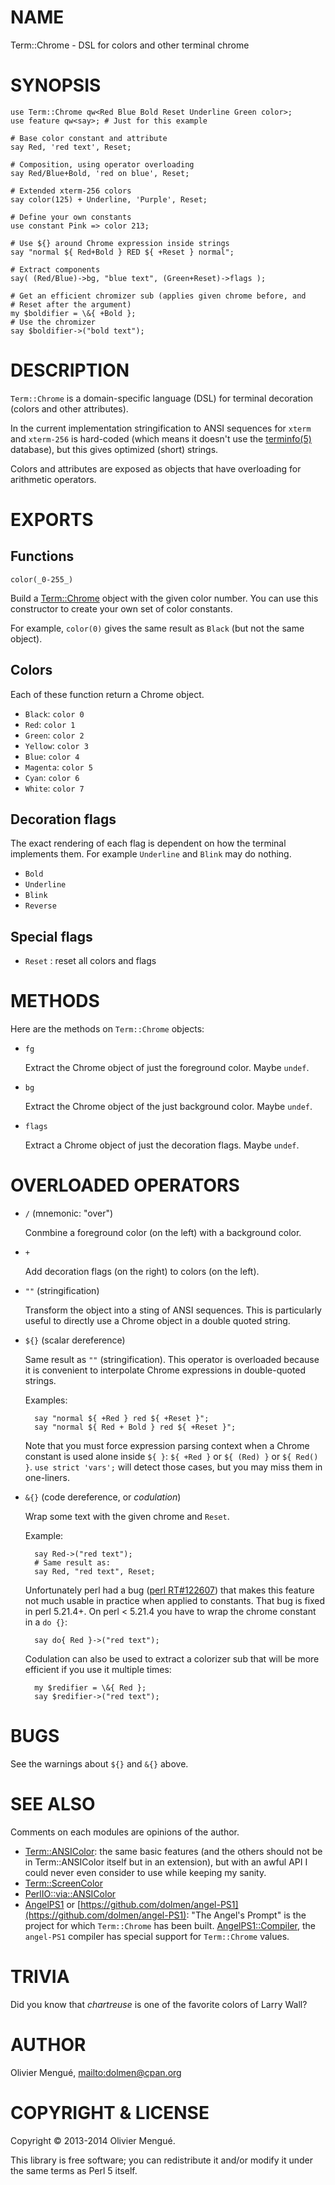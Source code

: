 # NAME

Term::Chrome - DSL for colors and other terminal chrome

# SYNOPSIS

    use Term::Chrome qw<Red Blue Bold Reset Underline Green color>;
    use feature qw<say>; # Just for this example

    # Base color constant and attribute
    say Red, 'red text', Reset;

    # Composition, using operator overloading
    say Red/Blue+Bold, 'red on blue', Reset;

    # Extended xterm-256 colors
    say color(125) + Underline, 'Purple', Reset;

    # Define your own constants
    use constant Pink => color 213;

    # Use ${} around Chrome expression inside strings
    say "normal ${ Red+Bold } RED ${ +Reset } normal";

    # Extract components
    say( (Red/Blue)->bg, "blue text", (Green+Reset)->flags );

    # Get an efficient chromizer sub (applies given chrome before, and
    # Reset after the argument)
    my $boldifier = \&{ +Bold };
    # Use the chromizer
    say $boldifier->("bold text");

# DESCRIPTION

`Term::Chrome` is a domain-specific language (DSL) for terminal decoration
(colors and other attributes).

In the current implementation stringification to ANSI sequences for `xterm`
and `xterm-256` is hard-coded (which means it doesn't use the [terminfo(5)](http://man.he.net/man5/terminfo)
database), but this gives optimized (short) strings.

Colors and attributes are exposed as objects that have overloading for
arithmetic operators.

# EXPORTS

## Functions

`color(_0-255_)`

Build a [Term::Chrome](https://metacpan.org/pod/Term::Chrome) object with the given color number. You can use this
constructor to create your own set of color constants.

For example, `color(0)` gives the same result as `Black` (but not the same
object).

## Colors

Each of these function return a Chrome object.

- `Black`: `color 0`
- `Red`: `color 1`
- `Green`: `color 2`
- `Yellow`: `color 3`
- `Blue`: `color 4`
- `Magenta`: `color 5`
- `Cyan`: `color 6`
- `White`: `color 7`

## Decoration flags

The exact rendering of each flag is dependent on how the terminal implements
them. For example `Underline` and `Blink` may do nothing.

- `Bold`
- `Underline`
- `Blink`
- `Reverse`

## Special flags

- `Reset` : reset all colors and flags

# METHODS

Here are the methods on `Term::Chrome` objects:

- `fg`

    Extract the Chrome object of just the foreground color. Maybe `undef`.

- `bg`

    Extract the Chrome object of the just background color. Maybe `undef`.

- `flags`

    Extract a Chrome object of just the decoration flags. Maybe `undef`.

# OVERLOADED OPERATORS

- `/` (mnemonic: "over")

    Conmbine a foreground color (on the left) with a background color.

- `+`

    Add decoration flags (on the right) to colors (on the left).

- `""` (stringification)

    Transform the object into a sting of ANSI sequences. This is
    particularly useful to directly use a Chrome object in a double quoted string.

- `${}` (scalar dereference)

    Same result as `""` (stringification). This operator is overloaded because
    it is convenient to interpolate Chrome expressions in double-quoted strings.

    Examples:

        say "normal ${ +Red } red ${ +Reset }";
        say "normal ${ Red + Bold } red ${ +Reset }";

    Note that you must force expression parsing context when a Chrome constant is
    used alone inside `${ }`: `${ +Red }` or `${ (Red) }` or `${ Red() }`.
    `use strict 'vars';` will detect those cases, but you may miss them in
    one-liners.

- `&{}` (code dereference, or _codulation_)

    Wrap some text with the given chrome and `Reset`.

    Example:

        say Red->("red text");
        # Same result as:
        say Red, "red text", Reset;

    Unfortunately perl had a bug
    ([perl RT#122607](https://rt.perl.org/Ticket/Display.html?id=122607)) that makes this feature not much usable in practice when applied to constants. That bug
    is fixed in perl 5.21.4+.
    On perl < 5.21.4 you have to wrap the chrome constant in a `do {}`:

        say do{ Red }->("red text");

    Codulation can also be used to extract a colorizer sub that will be more
    efficient if you use it multiple times:

        my $redifier = \&{ Red };
        say $redifier->("red text");

# BUGS

See the warnings about `${}` and `&{}` above.

# SEE ALSO

Comments on each modules are opinions of the author.

- [Term::ANSIColor](https://metacpan.org/pod/Term::ANSIColor): the same basic features (and the others should not be in
Term::ANSIColor itself but in an extension), but with an awful API I could never
even consider to use while keeping my sanity.
- [Term::ScreenColor](https://metacpan.org/pod/Term::ScreenColor)
- [PerlIO::via::ANSIColor](https://metacpan.org/pod/PerlIO::via::ANSIColor)
- [AngelPS1](https://metacpan.org/pod/AngelPS1) or [https://github.com/dolmen/angel-PS1](https://github.com/dolmen/angel-PS1): "The Angel's Prompt" is
the project for which `Term::Chrome` has been built. [AngelPS1::Compiler](https://metacpan.org/pod/AngelPS1::Compiler),
the `angel-PS1` compiler has special support for `Term::Chrome` values.

# TRIVIA

Did you know that _chartreuse_ is one of the favorite colors of Larry Wall?

# AUTHOR

Olivier Mengué, [mailto:dolmen@cpan.org](mailto:dolmen@cpan.org)

# COPYRIGHT & LICENSE

Copyright © 2013-2014 Olivier Mengué.

This library is free software; you can redistribute it and/or modify it under
the same terms as Perl 5 itself.
